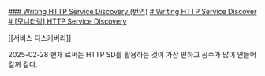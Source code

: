 [### Writing HTTP Service Discovery (번역)](https://godekdls.github.io/Prometheus/http-sd/#comparison-between-file-based-sd-and-http-sd)
[# Writing HTTP Service Discover](https://prometheus.io/docs/prometheus/latest/http_sd/)
[# [모니터링] HTTP Service Discovery](https://velog.io/@opjoobe/%EB%AA%A8%EB%8B%88%ED%84%B0%EB%A7%81-HTTP-%EC%84%9C%EB%B9%84%EC%8A%A4-%EB%94%94%EC%8A%A4%EC%BB%A4%EB%B2%84%EB%A6%AC)

[[서비스 디스커버리]]

2025-02-28
현재 로써는 HTTP SD를 활용하는 것이 가장 편하고 공수가 많이 안들어갈꺼 같다.